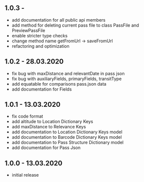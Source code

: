 ## 1.0.3 - 
 - add documentation for all public api members
 - add method for deleting current pass file to class PassFile and PreviewPassFile
 - enable stricter type checks
 - change method name getFromUrl -> saveFromUrl
 - refactoring and optimization

## 1.0.2 - 28.03.2020
 - fix bug with maxDistance and relevantDate in pass json
 - fix bug with auxiliaryFields, primaryFields, transitType
 - add equatable for comparisons pass.json data
 - add documentation for Fields

## 1.0.1 - 13.03.2020
 - fix code format
 - add altitude to Location Dictionary Keys
 - add maxDistance to Relevance Keys
 - add documentation to Location Dictionary Keys model
 - add documentation to Barcode Dictionary Keys model
 - add documentation to Pass Structure Dictionary model
 - add documentation for Pass Json

## 1.0.0 - 13.03.2020
 - initial release